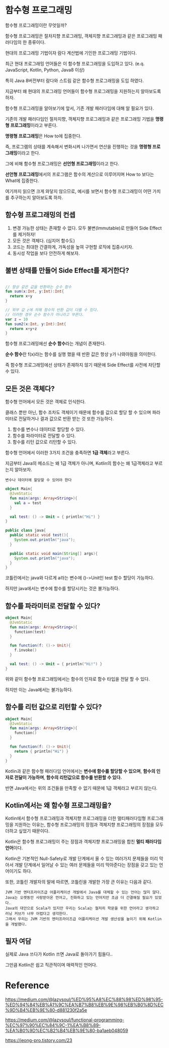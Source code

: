 # 함수형 프로그래밍

함수형 프로그래밍이란 무엇일까?

함수형 프로그래밍은 절차지향 프로그래밍, 객체지향 프로그래밍과 같은 프로그래밍 패러다임의 한 종류이다.

현대의 프로그래밍 기법이자 람다 계산법에 기인한 프로그래밍 기법이다.

최근 현대 프로그래밍 언어들은 이 함수형 프로그래밍을 도입하고 있다. (e.q. JavaScript, Kotlin, Python, Java8 이상)

특히 Java 8버전부터 람다와 스트림 같은 함수형 프로그래밍을 도입 하였다.

지금부터 왜 현대의 프로그래밍 언어들이 함수형 프로그래밍을 지원하는지 알아보도록 하자.

함수형 프로그래밍을 알아보기에 앞서, 기존 개발 패러다임에 대해 알 필요가 있다.

기존의 개발 패러다임인 절차지향, 객체지향 프로그래밍과 같은 프로그래밍 기법을 **명령형 프로그래밍**이라고 부른다.

**명령형 프로그래밍**은 How to에 집중한다.

즉, 프로그램의 상태를 계속해서 변화시켜 나가면서 연산을 진행하는 것을 **명령형 프로그래밍**이라고 한다.

그에 비해 함수형 프로그래밍은 **선언형 프로그래밍**이라고 한다.

**선언형 프로그래밍**에서의 프로그램은 함수의 계산으로 이루어지며 How to 보다는 What에 집중한다.

여기까지 읽으면 크게 와닿지 않으므로, 예시를 보면서 함수형 프로그래밍이 어떤 가치를 추구하는지 알아보도록 하자.

## 함수형 프로그래밍의 컨셉

1. 변경 가능한 상태는 존재할 수 없다. 모두 불변(Immutable)로 만들어 Side Effect를 제거하자!
2. 모든 것은 객체다. (심지어 함수도)
3. 코드는 최대한 간결하게, 가독성을 높여 구현할 로직에 집중시키자.
4. 동시성 작업을 보다 안전하게 해보자.

## 불변 상태를 만들어 Side Effect를 제거한다?

```kotlin

// 항상 같은 값을 반환하는 순수 함수
fun sum(x:Int, y:Int):Int{
  return x+y
} 

// 외부 값 z에 의해 함수의 반환 값이 다를 수 있다.
// 이러한 경우 순수 함수가 아니라고 부른다.
var z = 10
fun sum2(x:Int, y:Int):Int{
  return x+y+z
}
```

함수형 프로그래밍에선 **순수 함수**라는 개념이 존재한다.

**순수 함수**란 f(x)라는 함수를 실행 했을 때 반환 값은 항상 y가 나와야됨을 의미한다.

즉 함수형 프로그래밍에선 상태가 존재하지 않기 때문에 Side Effect를 사전에 차단할 수 있다.

## 모든 것은 객체다?

함수형 언어에서 모든 것은 객체로 인식한다.

클래스 뿐만 아닌, 함수 조차도 객체이기 때문에 함수를 값으로 할당 할 수 있으며 파라미터로 전달하거나 결과 값으로 반환 받는 것 또한 가능하다.

1. 함수를 변수나 데이터로 할당할 수 있다.
2. 함수를 파라미터로 전달할 수 있다.
3. 함수를 리턴 값으로 리턴할 수 있다.

함수형 언어에서 이러한 3가지 조건을 충족하면 **1급 객체**라고 부른다.

지금부터 Java의 메소드는 왜 1급 객체가 아니며, Kotlin의 함수는 왜 1급객체라고 부르는지 알아보자.

```
변수나 데이터에 할당할 수 있어야 한다
```

```kotlin
object Main{
  @JvmStatic
  fun main(args: Array<String>){
    val a = test
  }

  val test: () -> Unit = { println("Hi") }
}
```

```java
public class java{
  public static void test(){
    System.out.println("java");
  }

  public static void main(String[] args){
    System.out.println("java");
  }
}
```

코틀린에서는 java와 다르게 a라는 변수에 ()->Unit인 test 함수 할당이 가능하다.

하지만 java에서는 변수에 함수를 할당시키는 것은 불가능하다.

## 함수를 파라미터로 전달할 수 있다?

```kotlin
object Main{
  @JvmStatic
  fun main(args: Array<String>){
    function(test)
  }

  fun function(f: ()-> Unit){
    f.invoke()
  }

  val test: () -> Unit = { println("Hi!") }
}
```

위와 같이 함수형 프로그래밍에서는 함수의 인자로 함수 타입을 전달 할 수 있다.

하지만 이는 Java에서는 불가능하다.

## 함수를 리턴 값으로 리턴할 수 있다?


```kotlin
object Main{
  @JvmStatic
  fun main(args: Array<String>){
    function()
  }

  fun function(f: ()-> Unit){
    return { println("Hi") }
  }
}
```
  
Kotlin과 같은 함수형 패러다임 언어에서는 **변수에 함수를 할당할 수 있으며**, **함수의 인자로 전달이 가능하며**, **함수의 리턴값으로 함수를 반환할 수 있다.**

반면 Java에서는 위의 조건들을 만족할 수 없기 때문에 1급 객체라고 부르지 않는다.

## Kotlin에서는 왜 함수형 프로그래밍을?

Kotlin에서 함수형 프로그래밍과 객체지향 프로그래밍을 더한 멀티패러다임형 프로그래밍을 지원하는 이유는, 함수형 프로그래밍의 장점과 객체지향 프로그래밍의 장점을 모두 더하고 싶었기 때문이다.

Kotlin은 함수형 프로그래밍이 주는 장점과 객체지향 프로그래밍을 합친 **멀티 패러다임 언어**이다.

Kotlin은 기본적인 Null-Safety로 개발 단계에서 올 수 있는 여러가지 문제들을 미리 막아서 개발 단계에서 일어날 수 있는 여러 문제들을 미리 막아준다는 장점을 갖고 있는 언어이기도 하다.

또한, 코틀린 개발자의 말에 따르면, 코틀린을 개발한 가장 큰 이유는 다음과 같다.

```
JVM 기반 엔터프라이즈급 어플리케이션 개발에서 Java를 대체할 수 있는 언어는 많지 않다.
Java는 오랫동안 사랑받아온 언어고, 진화하고 있는 언어지만 조금 더 간결해질 필요가 있었다.
Java의 대안으로 Scala가 있지만 우리는 Scala는 철저히 학문을 위한 언어라고 생각하고 러닝 커브가 너무 어렵다고 생각한다.
그래서 우리는 JVM 기반의 엔터프라이즈급 어플리케이션 개발 생산성을 높이기 위해 Kotlin을 개발했다.
```

## 필자 여담

실제로 Java 쓰다가 Kotlin 쓰면 Java로 돌아가기 힘들다..

그만큼 Kotlin은 쉽고 직관적이며 매력적인 언어다.


# Reference

https://medium.com/@lazysoul/%ED%95%A8%EC%88%98%ED%98%95-%ED%94%84%EB%A1%9C%EA%B7%B8%EB%9E%98%EB%B0%8D%EC%9D%B4%EB%9E%80-d881230f2a5e

https://medium.com/@lazysoul/functional-programming-%EC%97%90%EC%84%9C-1%EA%B8%89-%EA%B0%9D%EC%B2%B4%EB%9E%80-ba1aeb048059

https://jeong-pro.tistory.com/23

